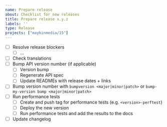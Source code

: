 ```yaml
---
name: Prepare release
about: Checklist for new releases
title: Prepare release x.y.z
labels: ''
type: Release
projects: ["maykinmedia/15"]
---
```


- [ ] Resolve release blockers
  - [ ] ...
- [ ] Check translations
- [ ] Bump API version number (if applicable)
  - [ ] Version bump
  - [ ] Regenerate API spec
  - [ ] Update READMEs with release dates + links
- [ ] Bump version number with `bumpversion <major|minor|patch>` or `bump-my-version bump <major|minor|patch>`
- [ ] Run performance tests
  - [ ] Create and push tag for performance tests (e.g. `<version>-perftest`)
  - [ ] Deploy the new version
  - [ ] Run performance tests and add the results to the docs
- [ ] Update changelog
